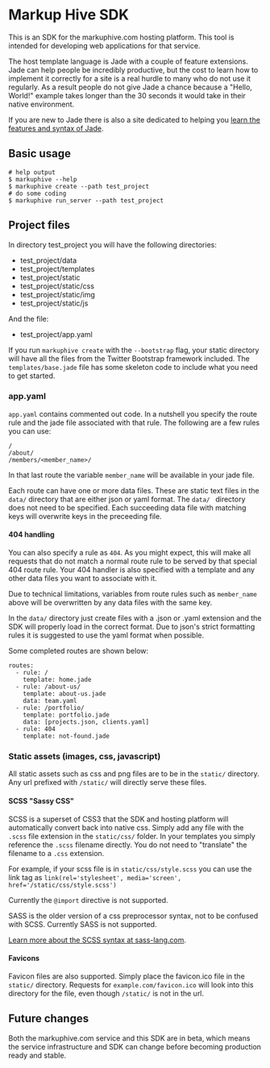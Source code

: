 # Markup Hive SDK

This is an SDK for the markuphive.com hosting platform. This tool is 
intended for developing web applications for that service.

The host template language is Jade with a couple of feature extensions.
Jade can help people be incredibly productive, but the cost to learn how 
to implement it correctly for a site is a real hurdle to many who do not 
use it regularly. As a result people do not give Jade a chance because a 
"Hello, World!" example takes longer than the 30 seconds it would take in 
their native environment.

If you are new to Jade there is also a site dedicated to helping you 
[learn the features and syntax of Jade](http://www.learnjade.com).
 
## Basic usage

```
# help output
$ markuphive --help
$ markuphive create --path test_project
# do some coding
$ markuphive run_server --path test_project
```

## Project files
In directory test_project you will have the following directories:

- test_project/data
- test_project/templates
- test_project/static
- test_project/static/css
- test_project/static/img
- test_project/static/js

And the file:

- test_project/app.yaml

If you run `markuphive create` with the `--bootstrap` flag, your static 
directory will have all the files from the Twitter Bootstrap framework 
included. The `templates/base.jade` file has some skeleton code to include 
what you need to get started.

### app.yaml 
`app.yaml` contains commented out code. In a nutshell you specify the route 
rule and the jade file associated with that rule. The following are a few 
rules you can use:

```
/
/about/
/members/<member_name>/
```

In that last route the variable `member_name` will be available in your 
jade file.

Each route can have one or more data files. These are static text files in 
the `data/` directory that are either json or yaml format. The `data/ `
directory does not need to be specified. Each succeeding data file with 
matching keys will overwrite keys in the preceeding file. 

#### 404 handling

You can also specify a rule as `404`. As you might expect, this will make 
all requests that do not match a normal route rule to be served by that 
special 404 route rule. Your 404 handler is also specified with a template 
and any other data files you want to associate with it.

Due to technical limitations, variables from route rules such as 
`member_name` above will be overwritten by any data files with the same 
key.

In the `data/` directory just create files with a .json or .yaml extension 
and the SDK will properly load in the correct format. Due to json's strict 
formatting rules it is suggested to use the yaml format when possible.

Some completed routes are shown below:

```
routes:
  - rule: /
    template: home.jade
  - rule: /about-us/
    template: about-us.jade
    data: team.yaml
  - rule: /portfolio/
    template: portfolio.jade
    data: [projects.json, clients.yaml]
  - rule: 404
    template: not-found.jade
```

### Static assets (images, css, javascript)

All static assets such as css and png files are to be in the `static/` 
directory. Any url prefixed with `/static/` will directly serve these files.

#### SCSS "Sassy CSS"

SCSS is a superset of CSS3 that the SDK and hosting platform will 
automatically convert back into native css. Simply add any file with the 
`.scss` file extension in the `static/css/` folder. In your templates you 
simply reference the `.scss` filename directly. You do not need to 
"translate" the filename to a `.css` extension.

For example, if your scss file is in `static/css/style.scss` you can use 
the link tag as 
`link(rel='stylesheet', media='screen', href='/static/css/style.scss')`

Currently the `@import` directive is not supported.

SASS is the older version of a css preprocessor syntax, not to be confused 
with SCSS. Currently SASS is not supported.

[Learn more about the SCSS syntax at sass-lang.com](http://sass-lang.com/).

#### Favicons

Favicon files are also supported. Simply place the favicon.ico file in the 
`static/` directory. Requests for `example.com/favicon.ico` will look into 
this directory for the file, even though `/static/` is not in the url.

## Future changes

Both the markuphive.com service and this SDK are in beta, which means the 
service infrastructure and SDK can change before becoming production ready 
and stable.
